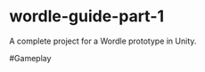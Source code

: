 # wordle-guide-part-1
A complete project for a Wordle prototype in Unity.

#Gameplay
[](https://github.com/LootLocker/wordle-guide-part-1/main/WordlePrototypeGamePlay.gif)
